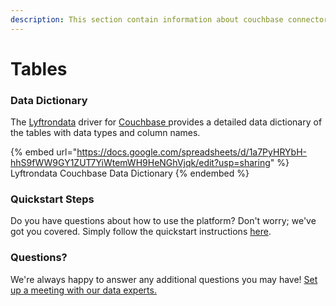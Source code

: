```yaml
---
description: This section contain information about couchbase connector tables information
---
```


# Tables

### Data Dictionary

The [Lyftrondata](https://www.lyftrondata.com/) driver for [Couchbase](https://www.lyftrondata.com/integration/couchbase/)[ ](https://www.lyftrondata.com/integration/couchbase/)provides a detailed data dictionary of the tables with data types and column names.

{% embed url="https://docs.google.com/spreadsheets/d/1a7PyHRYbH-hhS9fWW9GY1ZUT7YiWtemWH9HeNGhVjqk/edit?usp=sharing" %}
Lyftrondata Couchbase Data Dictionary
{% endembed %}

### Quickstart Steps

Do you have questions about how to use the platform? Don't worry; we've got you covered. Simply follow the quickstart instructions [here](../../../../quickstart-steps.md).

### Questions? <a href="#questions" id="questions"></a>

We're always happy to answer any additional questions you may have! [Set up a meeting with our data experts.](https://www.lyftrondata.com/book-a-meeting/)

